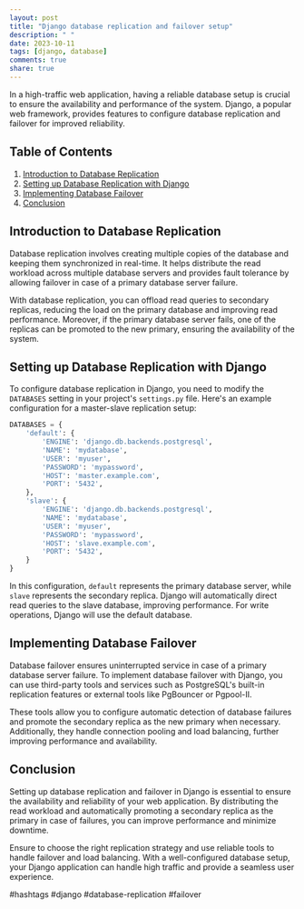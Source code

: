 ```yaml
---
layout: post
title: "Django database replication and failover setup"
description: " "
date: 2023-10-11
tags: [django, database]
comments: true
share: true
---
```


In a high-traffic web application, having a reliable database setup is crucial to ensure the availability and performance of the system. Django, a popular web framework, provides features to configure database replication and failover for improved reliability.

## Table of Contents
1. [Introduction to Database Replication](#introduction-to-database-replication)
2. [Setting up Database Replication with Django](#setting-up-database-replication-with-django)
3. [Implementing Database Failover](#implementing-database-failover)
4. [Conclusion](#conclusion)

## Introduction to Database Replication

Database replication involves creating multiple copies of the database and keeping them synchronized in real-time. It helps distribute the read workload across multiple database servers and provides fault tolerance by allowing failover in case of a primary database server failure.

With database replication, you can offload read queries to secondary replicas, reducing the load on the primary database and improving read performance. Moreover, if the primary database server fails, one of the replicas can be promoted to the new primary, ensuring the availability of the system.

## Setting up Database Replication with Django

To configure database replication in Django, you need to modify the `DATABASES` setting in your project's `settings.py` file. Here's an example configuration for a master-slave replication setup:

```python
DATABASES = {
    'default': {
        'ENGINE': 'django.db.backends.postgresql',
        'NAME': 'mydatabase',
        'USER': 'myuser',
        'PASSWORD': 'mypassword',
        'HOST': 'master.example.com',
        'PORT': '5432',
    },
    'slave': {
        'ENGINE': 'django.db.backends.postgresql',
        'NAME': 'mydatabase',
        'USER': 'myuser',
        'PASSWORD': 'mypassword',
        'HOST': 'slave.example.com',
        'PORT': '5432',
    }
}
```

In this configuration, `default` represents the primary database server, while `slave` represents the secondary replica. Django will automatically direct read queries to the slave database, improving performance. For write operations, Django will use the default database.

## Implementing Database Failover

Database failover ensures uninterrupted service in case of a primary database server failure. To implement database failover with Django, you can use third-party tools and services such as PostgreSQL's built-in replication features or external tools like PgBouncer or Pgpool-II.

These tools allow you to configure automatic detection of database failures and promote the secondary replica as the new primary when necessary. Additionally, they handle connection pooling and load balancing, further improving performance and availability.

## Conclusion

Setting up database replication and failover in Django is essential to ensure the availability and reliability of your web application. By distributing the read workload and automatically promoting a secondary replica as the primary in case of failures, you can improve performance and minimize downtime.

Ensure to choose the right replication strategy and use reliable tools to handle failover and load balancing. With a well-configured database setup, your Django application can handle high traffic and provide a seamless user experience.

#hashtags #django #database-replication #failover